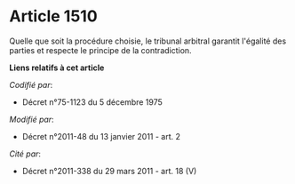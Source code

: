 # Article 1510

Quelle que soit la procédure choisie, le tribunal arbitral garantit l'égalité des parties et respecte le principe de la
contradiction.

**Liens relatifs à cet article**

_Codifié par_:

  - Décret n°75-1123 du 5 décembre 1975

_Modifié par_:

  - Décret n°2011-48 du 13 janvier 2011 - art. 2

_Cité par_:

  - Décret n°2011-338 du 29 mars 2011 - art. 18 (V)
